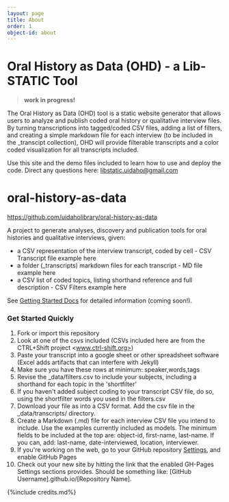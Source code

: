```yaml
---
layout: page
title: About
order: 1
object-id: about
---
```

# Oral History as Data (OHD) - a Lib-STATIC Tool

> **work in progress!**

The Oral History as Data (OHD) tool is a static website generator that allows users to analyze and publish coded oral history or qualitative interview files. By turning transcriptions into tagged/coded CSV files, adding a list of filters, and creating a simple markdown file for each interview (to be included in the _transcipt collection), OHD will provide filterable transcripts and a color coded visualization for all transcripts included. 

Use this site and the demo files included to learn how to use and deploy the code. Direct any questions here: 
<libstatic.uidaho@gmail.com>

# oral-history-as-data

<https://github.com/uidaholibrary/oral-history-as-data>

A project to generate analyses, discovery and publication tools for oral histories and qualitative interviews, given:

- a CSV representation of the interview transcript, coded by cell - CSV Transcript file example here
- a folder (_transcripts) markdown files for each transcript - MD file example here
- a CSV list of coded topics, listing shorthand reference and full description - CSV Filters example here

See [Getting Started Docs](docs/index.md) for detailed information (coming soon!).

### Get Started Quickly

1. Fork or import this repository
2. Look at one of the csvs included (CSVs included here are from the CTRL+Shift project <www.ctrl-shift.org>)
3. Paste your transcript into a google sheet or other spreadsheet software (Excel adds artifacts that can interfere with Jekyll)
4. Make sure you have these rows at minimum: speaker,words,tags
5. Revise the _data/filters.csv to include your subjects, including a shorthand for each topic in the 'shortfilter'
6. If you haven't added subject coding to your transcript CSV file, do so, using the shortfilter words you used in the filters.csv
7. Download your file as into a CSV format. Add the csv file in the _data/transcripts/ directory.
8. Create a Markdown (.md) file for each interview CSV file you intend to include. Use the examples currently included as models. The minimum fields to be included at the top are: object-id, first-name, last-name. If you can, add: last-name, date-interviewed, location, interviewer. 
9. If you're working on the web, go to your GitHub repository [Settings](/settings), and enable GitHub Pages
10. Check out your new site by hitting the link that the enabled GH-Pages Settings sections provides. Should be something like: [GitHub Username].github.io/[Repository Name].

{%include credits.md%} 





